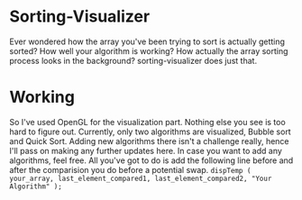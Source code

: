 # Sorting-Visualizer
Ever wondered how the array you've been trying to sort is actually getting sorted? How well your algorithm is working? How actually the array sorting process looks in the background? sorting-visualizer does just that.

# Working
So I've used OpenGL for the visualization part. Nothing else you see is too hard to figure out.
Currently, only two algorithms are visualized, Bubble sort and Quick Sort.
Adding new algorithms there isn't a challenge really, hence I'll pass on making any further updates here.
In case you want to add any algorithms, feel free.
All you've got to do is add the following line before and after the comparision you do before a potential swap.
`dispTemp ( your_array, last_element_compared1, last_element_compared2, "Your Algorithm" );`

